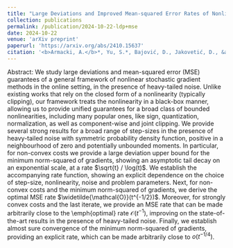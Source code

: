 ```yaml
---
title: "Large Deviations and Improved Mean-squared Error Rates of Nonlinear SGD: Heavy-tailed Noise and Power of Symmetry"
collection: publications
permalink: /publication/2024-10-22-ldp+mse
date: 2024-10-22
venue: 'arXiv preprint'
paperurl: 'https://arxiv.org/abs/2410.15637'
citation: '<b>Armacki, A.</b>*, Yu, S.*, Bajović, D., Jakovetić, D., &amp; Kar, S. (2024). <i>Large Deviations and Improved Mean-squared Error Rates of Nonlinear SGD: Heavy-tailed Noise and Power of Symmetry.</i> In arXiv preprint, arXiv:2410.15637'
---
```


Abstract: We study large deviations and mean-squared error (MSE) guarantees of a general framework of nonlinear stochastic gradient methods in the online setting, in the presence of heavy-tailed noise. Unlike existing works that rely on the closed form of a nonlinearity (typically clipping), our framework treats the nonlinearity in a black-box manner, allowing us to provide unified guarantees for a broad class of bounded nonlinearities, including many popular ones, like sign, quantization, normalization, as well as component-wise and joint clipping. We provide several strong results for a broad range of step-sizes in the presence of heavy-tailed noise with symmetric probability density function, positive in a neighbourhood of zero and potentially unbounded moments. In particular, for non-convex costs we provide a large deviation upper bound for the minimum norm-squared of gradients, showing an asymptotic tail decay on an exponential scale, at a rate $\sqrt{t} / \log(t)$. We establish the accompanying rate function, showing an explicit dependence on the choice of step-size, nonlinearity, noise and problem parameters. Next, for non-convex costs and the minimum norm-squared of gradients, we derive the optimal MSE rate $\widetilde{\mathcal{O}}(t^{-1/2})$. Moreover, for strongly convex costs and the last iterate, we provide an MSE rate that can be made arbitrarily close to the \emph{optimal} rate $\mathcal{O}(t^{-1})$, improving on the state-of-the-art results in the presence of heavy-tailed noise. Finally, we establish almost sure convergence of the minimum norm-squared of gradients, providing an explicit rate, which can be made arbitrarily close to $o(t^{-1/4})$.